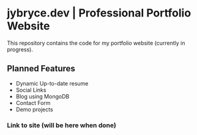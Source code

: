 # jybryce.dev | Professional Portfolio Website

This repository contains the code for my portfolio
website (currently in progress).

## Planned Features
- Dynamic Up-to-date resume
- Social Links
- Blog using MongoDB
- Contact Form
- Demo projects

### Link to site (will be here when done)